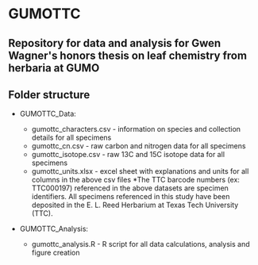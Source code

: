 # GUMOTTC
## Repository for data and analysis for Gwen Wagner's honors thesis on leaf chemistry from herbaria at GUMO

## Folder structure
- GUMOTTC_Data: 
	- gumottc_characters.csv - information on species and collection details for all specimens
	- gumottc_cn.csv - raw carbon and nitrogen data for all specimens
	- gumottc_isotope.csv - raw 13C and 15C isotope data for all specimens
	- gumottc_units.xlsx - excel sheet with explanations and units for all columns in the above csv files
	*The TTC barcode numbers (ex: TTC000197) referenced in the above datasets are specimen identifiers. All specimens referenced in this study have been deposited in the E. L. Reed Herbarium at Texas Tech University (TTC).

- GUMOTTC_Analysis:
	- gumottc_analysis.R - R script for all data calculations, analysis and figure creation
	